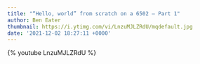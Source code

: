 ```yaml
---
title: "“Hello, world” from scratch on a 6502 — Part 1"
author: Ben Eater
thumbnail: https://i.ytimg.com/vi/LnzuMJLZRdU/mqdefault.jpg
date: '2021-12-02 18:27:11 +0000'
---
```


{% youtube LnzuMJLZRdU %}